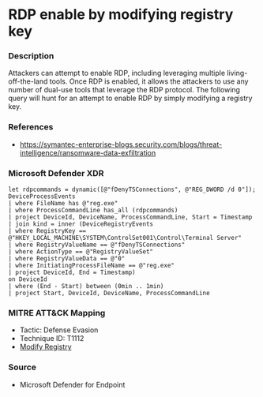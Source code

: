 # RDP enable by modifying registry key

### Description

Attackers can attempt to enable RDP, including leveraging multiple living-off-the-land tools. Once RDP is enabled, it allows the attackers to use any number of dual-use tools that leverage the RDP protocol. The following query will hunt for an attempt to enable RDP by simply modifying a registry key.

### References
- https://symantec-enterprise-blogs.security.com/blogs/threat-intelligence/ransomware-data-exfiltration

### Microsoft Defender XDR
```
let rdpcommands = dynamic([@"fDenyTSConnections", @"REG_DWORD /d 0"]);
DeviceProcessEvents
| where FileName has @"reg.exe"
| where ProcessCommandLine has_all (rdpcommands)
| project DeviceId, DeviceName, ProcessCommandLine, Start = Timestamp
| join kind = inner (DeviceRegistryEvents
| where RegistryKey == @"HKEY_LOCAL_MACHINE\SYSTEM\ControlSet001\Control\Terminal Server"
| where RegistryValueName == @"fDenyTSConnections"
| where ActionType == @"RegistryValueSet"
| where RegistryValueData == @"0"
| where InitiatingProcessFileName == @"reg.exe"
| project DeviceId, End = Timestamp)
on DeviceId
| where (End - Start) between (0min .. 1min)
| project Start, DeviceId, DeviceName, ProcessCommandLine
```

### MITRE ATT&CK Mapping
- Tactic: Defense Evasion
- Technique ID: T1112
- [Modify Registry](https://attack.mitre.org/techniques/T1112/)

### Source
- Microsoft Defender for Endpoint
